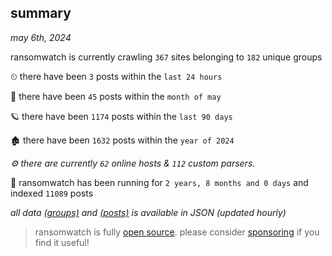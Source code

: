 
## summary
_may 6th, 2024_

ransomwatch is currently crawling `367` sites belonging to `182` unique groups

⏲ there have been `3` posts within the `last 24 hours`

🦈 there have been `45` posts within the `month of may`

🪐 there have been `1174` posts within the `last 90 days`

🏚 there have been `1632` posts within the `year of 2024`

_⚙️ there are currently `62` online hosts & `112` custom parsers._

🦕 ransomwatch has been running for `2 years, 8 months and 0 days` and indexed `11089` posts

_all data  [(groups)](http://ransomwhat.telemetry.ltd/groups) and [(posts)](http://ransomwhat.telemetry.ltd/posts) is available in JSON (updated hourly)_

> ransomwatch is fully [open source](https://github.com/joshhighet/ransomwatch#ransomwatch--). please consider [sponsoring](https://github.com/sponsors/joshhighet) if you find it useful!
